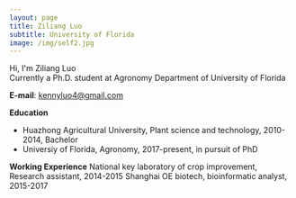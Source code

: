 ```yaml
---
layout: page
title: Ziliang Luo
subtitle: University of Florida
image: /img/self2.jpg
---
```



Hi, I'm Ziliang Luo  
Currently a Ph.D. student at Agronomy Department of University of Florida

**E-mail**: kennyluo4@gmail.com


**Education**

* Huazhong Agricultural University, Plant science and technology, 2010-2014, Bachelor  
* Universiy of Florida, Agronomy, 2017-present, in pursuit of PhD

**Working Experience**
National key laboratory of crop improvement, Research assistant, 2014-2015
Shanghai OE biotech, bioinformatic analyst, 2015-2017
